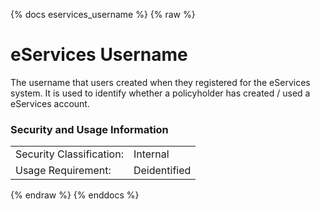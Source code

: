 {% docs eservices_username %}
{% raw %}

<a name="eservices_username"></a>
# eServices Username
The username that users created when they registered for the eServices system. It is used to 
identify whether a policyholder has created / used a eServices account. 

### Security and Usage Information
|                          |              |
|--------------------------|--------------|
| Security Classification: | Internal     |
| Usage Requirement:       | Deidentified |

{% endraw %}
{% enddocs %}
